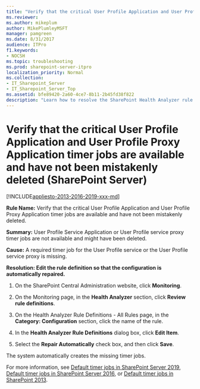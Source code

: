 ```yaml
---
title: "Verify that the critical User Profile Application and User Profile Proxy Application timer jobs are available and have not been mistakenly deleted (SharePoint Server)"
ms.reviewer: 
ms.author: mikeplum
author: MikePlumleyMSFT
manager: pamgreen
ms.date: 8/31/2017
audience: ITPro
f1.keywords:
- NOCSH
ms.topic: troubleshooting
ms.prod: sharepoint-server-itpro
localization_priority: Normal
ms.collection:
- IT_Sharepoint_Server
- IT_Sharepoint_Server_Top
ms.assetid: bfe89420-2a60-4ce7-8b11-2b45fd38f822
description: "Learn how to resolve the SharePoint Health Analyzer rule: Verify that the critical User Profile Application and User Profile Proxy Application timer jobs are available and have not been mistakenly deleted, for SharePoint Server."
---
```


# Verify that the critical User Profile Application and User Profile Proxy Application timer jobs are available and have not been mistakenly deleted (SharePoint Server)

[!INCLUDE[appliesto-2013-2016-2019-xxx-md](../includes/appliesto-2013-2016-2019-xxx-md.md)]
  
 **Rule Name:** Verify that the critical User Profile Application and User Profile Proxy Application timer jobs are available and have not been mistakenly deleted. 
  
 **Summary:** User Profile Service Application or User Profile service proxy timer jobs are not available and might have been deleted. 
  
 **Cause:** A required timer job for the User Profile service or the User Profile service proxy is missing.
  
 **Resolution: Edit the rule definition so that the configuration is automatically repaired.**
  
1. On the SharePoint Central Administration website, click **Monitoring**.
    
2. On the Monitoring page, in the **Health Analyzer** section, click **Review rule definitions**.
    
3. On the Health Analyzer Rule Definitions - All Rules page, in the **Category: Configuration** section, click the name of the rule. 
    
4. In the **Health Analyzer Rule Definitions** dialog box, click **Edit Item**.
    
5. Select the **Repair Automatically** check box, and then click **Save**.
    
The system automatically creates the missing timer jobs.
  
For more information, see [Default timer jobs in SharePoint Server 2019](default-timer-jobs-in-sharepoint-server-2019.md), [Default timer jobs in SharePoint Server 2016](default-timer-jobs-in-sharepoint-server-2016.md), or [Default timer jobs in SharePoint 2013](default-timer-jobs-in-sharepoint-2013.md).
  

